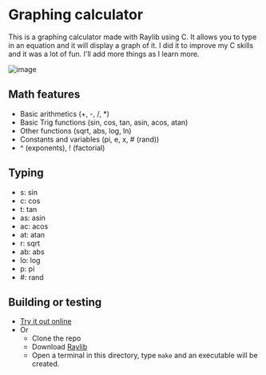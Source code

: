 # Graphing calculator
This is a graphing calculator made with Raylib using C. It allows you to type in an equation and it will display a graph of it. I did it to improve my C skills and it was a lot of fun. I'll add more things as I learn more.

![image](https://user-images.githubusercontent.com/35340328/229946561-1a42d824-e7a2-4964-a51d-a15429537a20.png)

## Math features
- Basic arithmetics (+, -, /, *)
- Basic Trig functions (sin, cos, tan, asin, acos, atan)
- Other functions (sqrt, abs, log, ln)
- Constants and variables (pi, e, x, # (rand))
- ^ (exponents), ! (factorial)

## Typing
- s: sin
- c: cos
- t: tan
- as: asin
- ac: acos
- at: atan
- r: sqrt
- ab: abs
- lo: log
- p: pi
- #: rand

## Building or testing
- [Try it out online](https://obaodelana.github.io/graphingcalculator/Web%20Build/graphingCalculator.html)
- Or
    - Clone the repo
    - Download [Raylib](https://www.raylib.com/)
    - Open a terminal in this directory, type `make` and an executable will be created.

